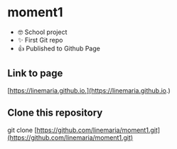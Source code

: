 # moment1
- 🤓 School project
- ✨ First Git repo
- 👍 Published to Github Page


## Link to page

[https://linemaria.github.io.](https://linemaria.github.io.)

## Clone this repository

git clone [https://github.com/linemaria/moment1.git](https://github.com/linemaria/moment1.git)
